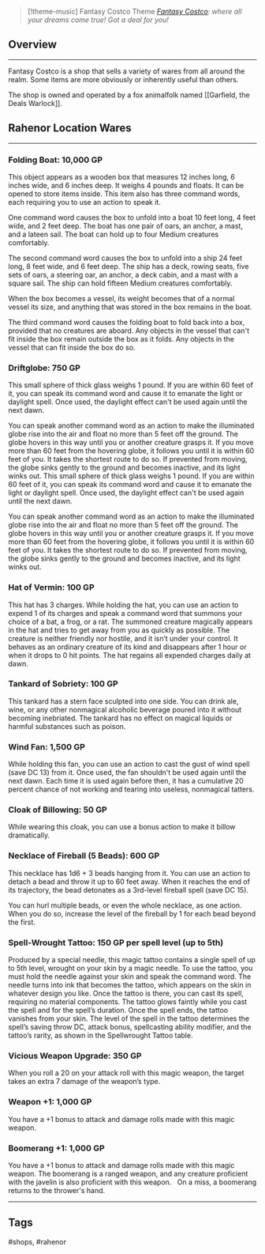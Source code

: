 >[!theme-music] Fantasy Costco Theme
>*[Fantasy Costco](https://www.youtube.com/watch?v=yz5rDb7-kLk): where all your dreams come true! Got a deal for you!*

## Overview
---
Fantasy Costco is a shop that sells a variety of wares from all around the realm. Some items are more obviously or inherently useful than others.

The shop is owned and operated by a fox animalfolk named [[Garfield, the Deals Warlock]].

## Rahenor Location Wares
---
### Folding Boat: 10,000 GP
This object appears as a wooden box that measures 12 inches long, 6 inches wide, and 6 inches deep. It weighs 4 pounds and floats. It can be opened to store items inside. This item also has three command words, each requiring you to use an action to speak it.

One command word causes the box to unfold into a boat 10 feet long, 4 feet wide, and 2 feet deep. The boat has one pair of oars, an anchor, a mast, and a lateen sail. The boat can hold up to four Medium creatures comfortably.

The second command word causes the box to unfold into a ship 24 feet long, 8 feet wide, and 6 feet deep. The ship has a deck, rowing seats, five sets of oars, a steering oar, an anchor, a deck cabin, and a mast with a square sail. The ship can hold fifteen Medium creatures comfortably.

When the box becomes a vessel, its weight becomes that of a normal vessel its size, and anything that was stored in the box remains in the boat.

The third command word causes the folding boat to fold back into a box, provided that no creatures are aboard. Any objects in the vessel that can't fit inside the box remain outside the box as it folds. Any objects in the vessel that can fit inside the box do so.

### Driftglobe: 750 GP
This small sphere of thick glass weighs 1 pound. If you are within 60 feet of it, you can speak its command word and cause it to emanate the light or daylight spell. Once used, the daylight effect can't be used again until the next dawn.

You can speak another command word as an action to make the illuminated globe rise into the air and float no more than 5 feet off the ground. The globe hovers in this way until you or another creature grasps it. If you move more than 60 feet from the hovering globe, it follows you until it is within 60 feet of you. It takes the shortest route to do so. If prevented from moving, the globe sinks gently to the ground and becomes inactive, and its light winks out. This small sphere of thick glass weighs 1 pound. If you are within 60 feet of it, you can speak its command word and cause it to emanate the light or daylight spell. Once used, the daylight effect can't be used again until the next dawn.

You can speak another command word as an action to make the illuminated globe rise into the air and float no more than 5 feet off the ground. The globe hovers in this way until you or another creature grasps it. If you move more than 60 feet from the hovering globe, it follows you until it is within 60 feet of you. It takes the shortest route to do so. If prevented from moving, the globe sinks gently to the ground and becomes inactive, and its light winks out.

### Hat of Vermin: 100 GP
This hat has 3 charges. While holding the hat, you can use an action to expend 1 of its charges and speak a command word that summons your choice of a bat, a frog, or a rat. The summoned creature magically appears in the hat and tries to get away from you as quickly as possible. The creature is neither friendly nor hostile, and it isn’t under your control. It behaves as an ordinary creature of its kind and disappears after 1 hour or when it drops to 0 hit points. The hat regains all expended charges daily at dawn.

### Tankard of Sobriety: 100 GP
This tankard has a stern face sculpted into one side. You can drink ale, wine, or any other nonmagical alcoholic beverage poured into it without becoming inebriated. The tankard has no effect on magical liquids or harmful substances such as poison.

### Wind Fan: 1,500 GP
While holding this fan, you can use an action to cast the gust of wind spell (save DC 13) from it. Once used, the fan shouldn't be used again until the next dawn. Each time it is used again before then, it has a cumulative 20 percent chance of not working and tearing into useless, nonmagical tatters.

### Cloak of Billowing: 50 GP
While wearing this cloak, you can use a bonus action to make it billow dramatically.

### Necklace of Fireball (5 Beads): 600 GP
This necklace has 1d6 + 3 beads hanging from it. You can use an action to detach a bead and throw it up to 60 feet away. When it reaches the end of its trajectory, the bead detonates as a 3rd-level fireball spell (save DC 15).

You can hurl multiple beads, or even the whole necklace, as one action. When you do so, increase the level of the fireball by 1 for each bead beyond the first.

### Spell-Wrought Tattoo: 150 GP per spell level (up to 5th)
Produced by a special needle, this magic tattoo contains a single spell of up to 5th level, wrought on your skin by a magic needle. To use the tattoo, you must hold the needle against your skin and speak the command word. The needle turns into ink that becomes the tattoo, which appears on the skin in whatever design you like. Once the tattoo is there, you can cast its spell, requiring no material components. The tattoo glows faintly while you cast the spell and for the spell’s duration. Once the spell ends, the tattoo vanishes from your skin. The level of the spell in the tattoo determines the spell’s saving throw DC, attack bonus, spellcasting ability modifier, and the tattoo’s rarity, as shown in the Spellwrought Tattoo table.

### Vicious Weapon Upgrade: 350 GP
When you roll a 20 on your attack roll with this magic weapon, the target takes an extra 7 damage of the weapon’s type.

### Weapon +1: 1,000 GP
You have a +1 bonus to attack and damage rolls made with this magic weapon.

### Boomerang +1: 1,000 GP
You have a +1 bonus to attack and damage rolls made with this magic weapon. The boomerang is a ranged weapon, and any creature proficient with the javelin is also proficient with this weapon.   On a miss, a boomerang returns to the thrower's hand.

---
## Tags
#shops, #rahenor 
